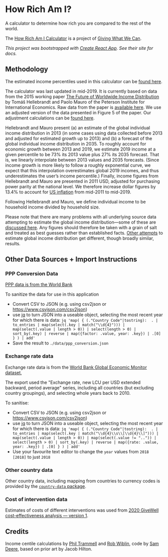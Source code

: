 # How Rich Am I?

A calculator to determine how rich you are compared to the rest of the world.

The [How Rich Am I Calculator](https://howrichami.givingwhatwecan.org/how-rich-am-i) is a project of [Giving What We Can](https://www.givingwhatwecan.org/).

_This project was bootstrapped with [Create React App](https://github.com/facebook/create-react-app). See their site for docs._

## Methodology

The estimated income percentiles used in this calculator can be [found here](https://docs.google.com/spreadsheets/d/1OSiA2dnbvZ5pUti2DO_HJU8phyfCDC-hNz5McTVcEnM/edit#gid=2139097862).

The calculator was last updated in mid-2019. It is currently based on data from the 2015 working paper [The Future of Worldwide Income Distribution](https://web.archive.org/web/20160518000924/https:/www.piie.com/sites/default/files/publications/wp/wp15-7.pdf) by Tomáš Hellebrandt and Paolo Mauro of the Peterson Institute for International Economics. Raw data from the paper is [available here](https://web.archive.org/web/20160518000857/https:/www.piie.com/sites/default/files/publications/wp/data/wp15-7.xlsx). We use an adjusted version of the data presented in Figure 5 of the paper. Our adjustment calculations can be [found here](https://drive.google.com/open?id=17_XiLHc6g8FRPa5ukiU-YjGByHbCV_Jr).

Hellebrandt and Mauro present (a) an estimate of the global individual income distribution in 2013 (in some cases using data collected before 2013 and adjusted for estimated growth up to 2013) and (b) a forecast of the global individual income distribution in 2035. To roughly account for economic growth between 2013 and 2019, we estimate 2019 income at a given percentile to be 73% its 2013 value plus 27% its 2035 forecast. That is, we linearly interpolate between 2013 values and 2035 forecasts. (Since income growth is more likely to follow a roughly exponential curve, we expect that this interpolation overestimates global 2019 incomes, and thus underestimates the user’s income percentile.) Finally, income figures from Hellebrandt and Mauro are presented in 2011 USD, adjusted for purchasing power parity at the national level. We therefore increase dollar figures by 13.4% to account for [US inflation](https://www.usinflationcalculator.com/inflation/consumer-price-index-and-annual-percent-changes-from-1913-to-2008/) from mid-2011 to mid-2019.

Following Hellebrandt and Mauro, we define individual income to be household income divided by household size.

Please note that there are many problems with all underlying source data attempting to estimate the global income distribution—some of these are [discussed here](https://web.archive.org/web/20190708070656/https://80000hours.org/2017/04/how-accurately-does-anyone-know-the-global-distribution-of-income/). Any figures should therefore be taken with a grain of salt and treated as best guesses rather than established facts. [Other attempts](https://ourworldindata.org/global-economic-inequality) to estimate global income distribution get different, though broadly similar, results.


## Other Data Sources + Import Instructions

### PPP Conversion Data

[PPP data is from the World Bank](https://data.worldbank.org/indicator/PA.NUS.PPP?view=chart)

To sanitize the data for use in this application
- Convert CSV to JSON (e.g. using csv2json or https://www.csvjson.com/csv2json)
- use [jq](https://stedolan.github.io/jq/) to turn JSON into a useable object, selecting the most recent year for which there is data:
  `jq 'map( { (."Country Code"|tostring):  . | to_entries | map(select(.key | match("\\d{4}"))) | map(select(.value | length > 0)) | select(length > 0) | sort_by(.key) | reverse | map({factor: .value, year: .key}) | .[0] } ) | add'`
- Save the result to `./data/ppp_conversion.json`

### Exchange rate data

Exchange rate data is from the [World Bank Global Economic Monitor dataset](https://databank.worldbank.org/source/global-economic-monitor-(gem)),

The export used the "Exchange rate, new LCU per USD extended backward, period average" series, including all countries (but excluding country groupings), and selecting whole years back to 2010.

To sanitise:
- Convert CSV to JSON (e.g. using csv2json or https://www.csvjson.com/csv2json)
- use [jq](https://stedolan.github.io/jq/) to turn JSON into a useable object, selecting the most recent year for which there is data:
  `jq 'map( { (."Country Code"|tostring):  . | to_entries | map(select(.key | match("\\d{4}\\s\\[\\d{4}\\]"))) | map(select(.value | length > 0)) | map(select(.value != "..")) | select(length > 0) | sort_by(.key) | reverse | map({rate: .value, year: .key}) | .[0] } ) | add'`
- Use your favourite text editor to change the `year` values from `2018 [2018]` to just `2018`

### Other country data

Other country data, including mapping from countries to currency codes is provided by the [`country-data` package](https://www.npmjs.com/package/country-data).

### Cost of intervention data

Estimates of costs of different interventions was used from [2020 GiveWell cost-effectiveness analysis — version 1](https://docs.google.com/spreadsheets/d/1BmFwVYeGMkpys6hG0tnfHyq__ZFZf-bmXYLSHODGpLY/edit?usp=sharing).

## Credits

Income centile calculations by [Phil Trammell](https://philiptrammell.com/) and [Rob Wiblin](http://www.robwiblin.com/), code by [Sam Deere](https://app.effectivealtruism.org/funds), based on prior art by Jacob Hilton.
